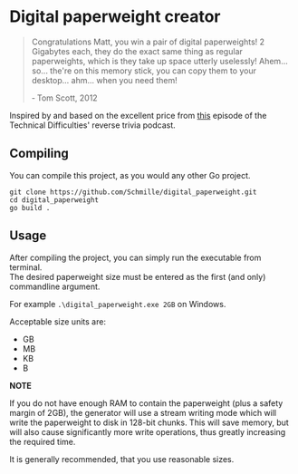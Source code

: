 # Digital paperweight creator
> Congratulations Matt, you win a pair of digital paperweights!
> 2 Gigabytes each, they do the exact same thing as regular paperweights, which is they take up space utterly uselessly!
> Ahem... so... the're on this memory stick, you can copy them to your desktop... ahm... when you need them!
>  
>‐ Tom Scott, 2012 

Inspired by and based on the excellent price from [this](https://www.techdif.co.uk/podcast/05-weshouldprobablyhaveawomanonthisshow.mp3) episode of the Technical Difficulties'
reverse trivia podcast.

## Compiling
You can compile this project, as you would any other Go project.

```
git clone https://github.com/Schmille/digital_paperweight.git
cd digital_paperweight
go build .
```

## Usage
After compiling the project, you can simply run the executable from terminal. 
\
The desired paperweight size must be entered as the first (and only) commandline argument.

For example `.\digital_paperweight.exe 2GB` on Windows.

Acceptable size units are: 
 - GB
 - MB
 - KB
 - B

**NOTE**

If you do not have enough RAM to contain the paperweight (plus a safety margin of 2GB), the generator will use a 
stream writing mode which will write the paperweight to disk in 128-bit chunks. This will save memory, but will 
also cause significantly more write operations, thus greatly increasing the required time.

It is generally recommended, that you use reasonable sizes.